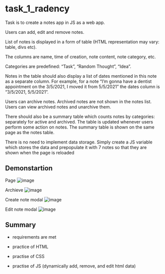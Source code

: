 # task_1_radency
Task is to create a notes app in JS as a web app. 

Users can add, edit and remove notes. 

List of notes is displayed in a form of table (HTML representation may vary: table, divs etc). 

The columns are name, time of creation, note content, note category, etc.

Categories are predefined: “Task”, “Random Thought”, “Idea”.

Notes in the table should also display a list of dates mentioned in this note as a separate column. For example, for a note “I’m gonna have a dentist appointment on the 3/5/2021, I moved it from 5/5/2021” the dates column is “3/5/2021, 5/5/2021”.

Users can archive notes. Archived notes are not shown in the notes list. Users can view archived notes and unarchive them.

There should also be a summary table which counts notes by categories: separately for active and archived. The table is updated whenever users perform some action on notes. The summary table is shown on the same page as the notes table.

There is no need to implement data storage. Simply create a JS variable which stores the data and prepopulate it with 7 notes so that they are shown when the page is reloaded

## Demonstartion

Page
![image](https://github.com/YevheniiKyr/task_1_radency/assets/84139553/7e5b1791-5524-4414-a7e0-51cefd7ec16c)

Archieve 
![image](https://github.com/YevheniiKyr/task_1_radency/assets/84139553/9eefa711-5d89-4da4-88eb-4ec4fce104ae)

Create note modal
![image](https://github.com/YevheniiKyr/task_1_radency/assets/84139553/a441c3bc-4e82-4bbf-b54a-5ebca42c0524)

Edit note modal
![image](https://github.com/YevheniiKyr/task_1_radency/assets/84139553/52ed1a61-6fdc-4775-ba84-c6d0318c255d)

## Summary

- requirements are met
  
- practice of HTML
  
- practise of CSS
  
- practise of JS (dynamically add, remove, and edit html data)
  
